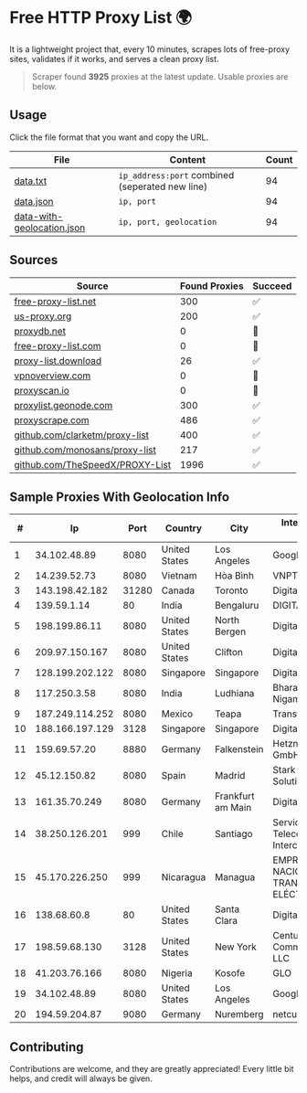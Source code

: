
# Free HTTP Proxy List 🌍

It is a lightweight project that, every 10 minutes, scrapes lots of free-proxy sites, validates if it works, and serves a clean proxy list.


> Scraper found **3925** proxies at the latest update. Usable proxies are below.

## Usage

Click the file format that you want and copy the URL.


|File|Content|Count|
|----|-------|-----|
|[data.txt](https://raw.githubusercontent.com/themiralay/Proxy-List-World/master/data.txt)|`ip_address:port` combined (seperated new line)|94|
|[data.json](https://raw.githubusercontent.com/themiralay/Proxy-List-World/master/data.json)|`ip, port`|94|
|[data-with-geolocation.json](https://raw.githubusercontent.com/themiralay/Proxy-List-World/master/data-with-geolocation.json)|`ip, port, geolocation`|94|

## Sources

|Source|Found Proxies|Succeed|
|------|-------------|-------|
|[free-proxy-list.net](https://free-proxy-list.net)|300|✅|
|[us-proxy.org](https://www.us-proxy.org)|200|✅|
|[proxydb.net](http://proxydb.net)|0|🚫|
|[free-proxy-list.com](https://free-proxy-list.com/?page=&port=&type%5B%5D=http&type%5B%5D=https&up_time=0&search=Search)|0|🚫|
|[proxy-list.download](https://www.proxy-list.download/HTTP)|26|✅|
|[vpnoverview.com](https://vpnoverview.com/privacy/anonymous-browsing/free-proxy-servers)|0|🚫|
|[proxyscan.io](https://www.proxyscan.io)|0|🚫|
|[proxylist.geonode.com](https://proxylist.geonode.com/api/proxy-list?limit=300&page=1&sort_by=lastChecked&sort_type=desc&protocols=http,https)|300|✅|
|[proxyscrape.com](https://api.proxyscrape.com/v2/?request=displayproxies&protocol=http&timeout=10000&country=all&ssl=all&anonymity=all)|486|✅|
|[github.com/clarketm/proxy-list](https://raw.githubusercontent.com/clarketm/proxy-list/master/proxy-list-raw.txt)|400|✅|
|[github.com/monosans/proxy-list](https://raw.githubusercontent.com/monosans/proxy-list/main/proxies/http.txt)|217|✅|
|[github.com/TheSpeedX/PROXY-List](https://raw.githubusercontent.com/TheSpeedX/PROXY-List/master/http.txt)|1996|✅|


## Sample Proxies With Geolocation Info

|#|Ip|Port|Country|City|Internet Service Provider|
|-|--|----|-------|----|-------------------------|
|1|34.102.48.89|8080|United States|Los Angeles|Google LLC|
|2|14.239.52.73|8080|Vietnam|Hòa Bình|VNPT|
|3|143.198.42.182|31280|Canada|Toronto|DigitalOcean, LLC|
|4|139.59.1.14|80|India|Bengaluru|DIGITALOCEAN|
|5|198.199.86.11|8080|United States|North Bergen|DigitalOcean, LLC|
|6|209.97.150.167|8080|United States|Clifton|DigitalOcean, LLC|
|7|128.199.202.122|8080|Singapore|Singapore|DigitalOcean, LLC|
|8|117.250.3.58|8080|India|Ludhiana|Bharat Sanchar Nigam Ltd|
|9|187.249.114.252|8080|Mexico|Teapa|Transtelco Inc|
|10|188.166.197.129|3128|Singapore|Singapore|DigitalOcean, LLC|
|11|159.69.57.20|8880|Germany|Falkenstein|Hetzner Online GmbH|
|12|45.12.150.82|8080|Spain|Madrid|Stark Industries Solutions LTD|
|13|161.35.70.249|8080|Germany|Frankfurt am Main|DigitalOcean, LLC|
|14|38.250.126.201|999|Chile|Santiago|Servicios De Telecomunicaciones Intercable Ltda.|
|15|45.170.226.250|999|Nicaragua|Managua|EMPRESA NACIONAL DE TRANSMISIÓN ELÉCTRICA|
|16|138.68.60.8|80|United States|Santa Clara|DigitalOcean, LLC|
|17|198.59.68.130|3128|United States|New York|CenturyLink Communications, LLC|
|18|41.203.76.166|8080|Nigeria|Kosofe|GLO|
|19|34.102.48.89|8080|United States|Los Angeles|Google LLC|
|20|194.59.204.87|9080|Germany|Nuremberg|netcup GmbH|



## Contributing

Contributions are welcome, and they are greatly appreciated! Every
little bit helps, and credit will always be given.

